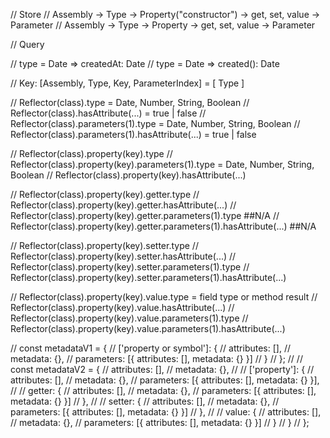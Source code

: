 // Store
// Assembly -> Type -> Property("constructor") -> get, set, value -> Parameter
// Assembly -> Type -> Property -> get, set, value -> Parameter

// Query

// type = Date => createdAt: Date
// type = Date => created(): Date

// Key: [Assembly, Type, Key, ParameterIndex] = [ Type ]

// Reflector(class).type = Date, Number, String, Boolean
// Reflector(class).hasAttribute(...) = true | false
// Reflector(class).parameters(1).type = Date, Number, String, Boolean
// Reflector(class).parameters(1).hasAttribute(...) = true | false

// Reflector(class).property(key).type
// Reflector(class).property(key).parameters(1).type = Date, Number, String, Boolean
// Reflector(class).property(key).hasAttribute(...)

// Reflector(class).property(key).getter.type
// Reflector(class).property(key).getter.hasAttribute(...)
// Reflector(class).property(key).getter.parameters(1).type ##N/A
// Reflector(class).property(key).getter.parameters(1).hasAttribute(...) ##N/A

// Reflector(class).property(key).setter.type
// Reflector(class).property(key).setter.hasAttribute(...)
// Reflector(class).property(key).setter.parameters(1).type
// Reflector(class).property(key).setter.parameters(1).hasAttribute(...)

// Reflector(class).property(key).value.type = field type or method result
// Reflector(class).property(key).value.hasAttribute(...)
// Reflector(class).property(key).value.parameters(1).type
// Reflector(class).property(key).value.parameters(1).hasAttribute(...)

// const metadataV1 = {
// ['property or symbol']: {
// attributes: [],
// metadata: {},
// parameters: [{ attributes: [], metadata: {} }]
// }
// };
//
// const metadataV2 = {
// attributes: [],
// metadata: {},
//
// ['property']: {
// attributes: [],
// metadata: {},
// parameters: [{ attributes: [], metadata: {} }],
//
// getter: {
// attributes: [],
// metadata: {},
// parameters: [{ attributes: [], metadata: {} }]
// },
//
// setter: {
// attributes: [],
// metadata: {},
// parameters: [{ attributes: [], metadata: {} }]
// },
//
// value: {
// attributes: [],
// metadata: {},
// parameters: [{ attributes: [], metadata: {} }]
// }
// }
// };
